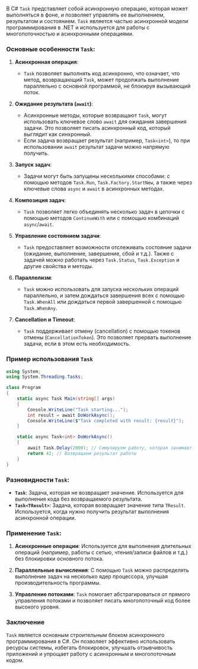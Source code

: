 В C# `Task` представляет собой асинхронную операцию, которая может выполняться в фоне, и позволяет управлять ее выполнением, результатом и состоянием. `Task` является частью асинхронной модели программирования в .NET и используется для работы с многопоточностью и асинхронными операциями.

### Основные особенности `Task`:

1. **Асинхронная операция**:
   - `Task` позволяет выполнять код асинхронно, что означает, что метод, возвращающий `Task`, может продолжать выполнение параллельно с основной программой, не блокируя вызывающий поток.

2. **Ожидание результата (`await`)**:
   - Асинхронные методы, которые возвращают `Task`, могут использовать ключевое слово `await` для ожидания завершения задачи. Это позволяет писать асинхронный код, который выглядит как синхронный.
   - Если задача возвращает результат (например, `Task<int>`), то при использовании `await` результат задачи можно напрямую получить.

3. **Запуск задач**:
   - Задачи могут быть запущены несколькими способами: с помощью методов `Task.Run`, `Task.Factory.StartNew`, а также через ключевые слова `async` и `await` в асинхронных методах.

4. **Композиция задач**:
   - `Task` позволяет легко объединять несколько задач в цепочки с помощью методов `ContinueWith` или с помощью комбинаций `async`/`await`.

5. **Управление состоянием задачи**:
   - `Task` предоставляет возможности отслеживать состояние задачи (ожидание, выполнение, завершение, сбой и т.д.). Также с задачей можно работать через `Task.Status`, `Task.Exception` и другие свойства и методы.

6. **Параллелизм**:
   - `Task` можно использовать для запуска нескольких операций параллельно, и затем дождаться завершения всех с помощью `Task.WhenAll` или дождаться первой завершенной с помощью `Task.WhenAny`.

7. **Cancellation и Timeout**:
   - `Task` поддерживает отмену (cancellation) с помощью токенов отмены (`CancellationToken`). Это позволяет прервать выполнение задачи, если в этом есть необходимость.

### Пример использования `Task`

```csharp
using System;
using System.Threading.Tasks;

class Program
{
    static async Task Main(string[] args)
    {
        Console.WriteLine("Task starting...");
        int result = await DoWorkAsync();
        Console.WriteLine($"Task completed with result: {result}");
    }

    static async Task<int> DoWorkAsync()
    {
        await Task.Delay(2000); // Симулируем работу, которая занимает 2 секунды
        return 42; // Возвращаем результат работы
    }
}
```

### Разновидности `Task`:

- **`Task`**: Задача, которая не возвращает значение. Используется для выполнения кода без возвращаемого результата.
- **`Task<TResult>`**: Задача, которая возвращает значение типа `TResult`. Используется, когда нужно получить результат выполнения асинхронной операции.

### Применение `Task`:

1. **Асинхронные операции**: Используется для выполнения длительных операций (например, работы с сетью, чтения/записи файлов и т.д.) без блокировки основного потока.

2. **Параллельные вычисления**: С помощью `Task` можно распределять выполнение задач на несколько ядер процессора, улучшая производительность программы.

3. **Управление потоками**: `Task` помогает абстрагироваться от прямого управления потоками и позволяет писать многопоточный код более высокого уровня.

### Заключение

`Task` является основным строительным блоком асинхронного программирования в C#. Он позволяет эффективно использовать ресурсы системы, избегать блокировок, улучшать отзывчивость приложений и упрощает работу с асинхронным и многопоточным кодом.
